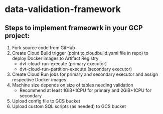 # data-validation-framework

## Steps to implement frameowrk in your GCP project:

1. Fork source code from GitHub
2. Create Cloud Build trigger (point to cloudbuild.yaml file in repo) to deploy Docker images to Artifact Registry
    * dvt-cloud-run-execute (primary executor)
    * dvt-cloud-run-partition-execute (secondary executor)
3. Create Cloud Run jobs for primary and secondary executor and assign respective Docker images
4. Machine size depends on size of tables needing validation
    * Recommend at least 1GiB+1CPU for primary and 2GiB+1CPU for secondary 
5. Upload config file to GCS bucket
6. Upload custom SQL scripts (as needed) to GCS bucket
